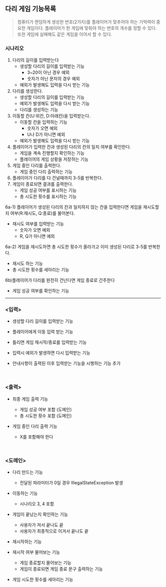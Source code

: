 ## 다리 게임 기능목록
>컴퓨터가 랜덤하게 생성한 번호(2가지)를 플레이어가 맞추어야 하는 기억력이 중요한 게임이다. 플레이어가 한 게임에 맞춰야 하는 번호의 개수를 정할 수 있다. 또한 게임에 실패해도 같은 게임을 이어서 할 수 있다.


### 시나리오
1. 다리의 길이를 입력받는다
   * 생성할 다리의 길이를 입력받는 기능
     * 3~20이 아닌 경우 예외
     * 숫자가 아닌 문자의 경우 예외
   * 예외가 발생해도 입력을 다시 받는 기능
2. 다리를 생성한다. 
   * 생성할 다리의 길이를 입력받는 기능
   * 예외가 발생해도 입력을 다시 받는 기능
   * 다리를 생성하는 기능
3. 이동할 칸(U:위칸, D:아래칸)을 입력받는다.
   * 이동할 칸을 입력하는 기능
     * 숫자가 오면 예외
     * U나 D가 아니면 예외
   * 예외가 발생해도 입력을 다시 받는 기능
4. 플레이어가 입력한 칸과 생성된 다리의 칸의 일치 여부를 확인한다.
   * 게임을 계속 진행할지 확인하는 기능
   * 플레이어의 게임 상황을 저장하는 기능
5. 게임 중인 다리를 출력한다.
   * 게임 중인 다리 출력하는 기능
6. 플레이어가 다리를 다 건널때까지 3-5를 반복한다.
7. 게임이 종료되면 결과를 출력한다.
   * 게임 성공 여부를 표시하는 기능
   * 총 시도한 횟수를 표시하는 기능

6a-1) 플레이어가 생성된 다리의 칸과 일치하지 않는 칸을 입력한다면 게임을 재시도할지 여부(R:재시도, Q:종료)를 물어본다. 
* 재시도 여부를 입력받는 기능
  * 숫자가 오면 예외
  * R, Q가 아니면 예외

6a-2) 게임을 재시도하면 총 시도한 횟수가 올라가고 이미 생성된 다리로 3-5를 반복한다.
* 재시도 하는 기능
* 총 시도한 횟수를 세아리는 기능

6b)플레이어가 다리를 완전히 건넌다면 게임 종료로 간주한다
* 게임 성공 여부를 확인하는 기능


---

### <입력>
* 생성할 다리 길이를 입력받는 기능

  
* 플레이어에게 이동 입력 받는 기능


* 틀리면 게임 재시작/종료를 입력받는 기능


* 입력시 예외가 발생하면 다시 입력받는 기능


* 안내사항이 출력된 이후 입력받는 기능을 시행하는 기능 추가
  
<br>

### <출력>

* 최종 게임 출력 기능
    * 게임 성공 여부 포함 (도메인)
    * 총 시도한 횟수 포함 (도메인)


* 게임 중인 다리 출력 기능
  * X를 포함해야 한다

<br>

### <도메인>
* 다리 만드는 기능
  * 전달된 파라미터가 0일 경우 IllegalStateException 발생


* 이동하는 기능
  * 시나리오 3, 4 포함


* 게임이 끝났는지 확인하는 기능
  * 사용자가 져서 끝나도 끝
  * 사용자가 최종적으로 이겨서 끝나도 끝


* 재시작하는 기능


* 재시작 여부 물어보는 기능
  * 게임 종료할지 물어보는 기능
  * 게임이 종료되면 게임 종료 문구 출력하는 기능 


* 게임 시도한 횟수를 세아리는 기능






